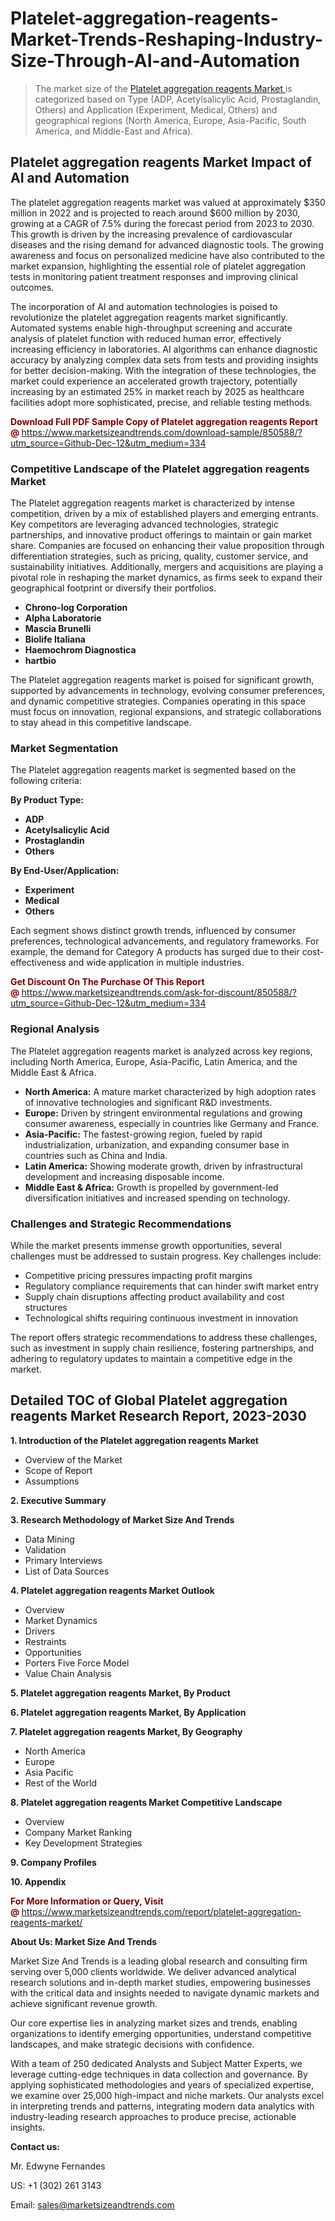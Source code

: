 <H1>Platelet-aggregation-reagents-Market-Trends-Reshaping-Industry-Size-Through-AI-and-Automation</H1><blockquote><p>The market size of the <a href="https://www.marketsizeandtrends.com/download-sample/850588/?utm_source=Github-Dec-12&amp;utm_medium=334" target="_blank">Platelet aggregation reagents Market </a>is categorized based on Type (ADP, Acetylsalicylic Acid, Prostaglandin, Others) and Application (Experiment, Medical, Others) and geographical regions (North America, Europe, Asia-Pacific, South America, and Middle-East and Africa).</p></blockquote><p><h2>Platelet aggregation reagents Market Impact of AI and Automation</h2><p>The platelet aggregation reagents market was valued at approximately $350 million in 2022 and is projected to reach around $600 million by 2030, growing at a CAGR of 7.5% during the forecast period from 2023 to 2030. This growth is driven by the increasing prevalence of cardiovascular diseases and the rising demand for advanced diagnostic tools. The growing awareness and focus on personalized medicine have also contributed to the market expansion, highlighting the essential role of platelet aggregation tests in monitoring patient treatment responses and improving clinical outcomes.</p><p>The incorporation of AI and automation technologies is poised to revolutionize the platelet aggregation reagents market significantly. Automated systems enable high-throughput screening and accurate analysis of platelet function with reduced human error, effectively increasing efficiency in laboratories. AI algorithms can enhance diagnostic accuracy by analyzing complex data sets from tests and providing insights for better decision-making. With the integration of these technologies, the market could experience an accelerated growth trajectory, potentially increasing by an estimated 25% in market reach by 2025 as healthcare facilities adopt more sophisticated, precise, and reliable testing methods.</p></p><p><strong><span style="color: #800000;">Download Full PDF Sample Copy of Platelet aggregation reagents Report @</span>&nbsp;</strong><a href="https://www.marketsizeandtrends.com/download-sample/850588/?utm_source=Github-Dec-12&amp;utm_medium=334">https://www.marketsizeandtrends.com/download-sample/850588/?utm_source=Github-Dec-12&amp;utm_medium=334</a></p><h3>Competitive Landscape of the Platelet aggregation reagents Market</h3><p>The Platelet aggregation reagents market is characterized by intense competition, driven by a mix of established players and emerging entrants. Key competitors are leveraging advanced technologies, strategic partnerships, and innovative product offerings to maintain or gain market share. Companies are focused on enhancing their value proposition through differentiation strategies, such as pricing, quality, customer service, and sustainability initiatives. Additionally, mergers and acquisitions are playing a pivotal role in reshaping the market dynamics, as firms seek to expand their geographical footprint or diversify their portfolios.</p><p><strong><p><ul><li>Chrono-log Corporation </li><li> Alpha Laboratorie </li><li> Mascia Brunelli </li><li> Biolife Italiana </li><li> Haemochrom Diagnostica </li><li> hartbio</p></li></ul></p></strong></p><p>The Platelet aggregation reagents market is poised for significant growth, supported by advancements in technology, evolving consumer preferences, and dynamic competitive strategies. Companies operating in this space must focus on innovation, regional expansions, and strategic collaborations to stay ahead in this competitive landscape.</p><h3>Market Segmentation</h3><p>The Platelet aggregation reagents market is segmented based on the following criteria:</p><p><strong>By Product Type:</strong></p><p><strong><p><ul><li>ADP </li><li> Acetylsalicylic Acid </li><li> Prostaglandin </li><li> Others</p></li></ul></p></strong></p><p><strong>By End-User/Application:</strong></p><p><strong><p><ul><li>Experiment </li><li> Medical </li><li> Others</p></li></ul></p></strong></p><p>Each segment shows distinct growth trends, influenced by consumer preferences, technological advancements, and regulatory frameworks. For example, the demand for Category A products has surged due to their cost-effectiveness and wide application in multiple industries.</p><p><strong><span style="color: #800000;">Get Discount On The Purchase Of This Report @&nbsp;</span></strong><a href="https://www.marketsizeandtrends.com/ask-for-discount/850588/?utm_source=Github-Dec-12&amp;utm_medium=334">https://www.marketsizeandtrends.com/ask-for-discount/850588/?utm_source=Github-Dec-12&amp;utm_medium=334</a></p><h3>Regional Analysis</h3><p>The Platelet aggregation reagents market is analyzed across key regions, including North America, Europe, Asia-Pacific, Latin America, and the Middle East &amp; Africa.</p><ul><li><strong>North America:</strong> A mature market characterized by high adoption rates of innovative technologies and significant R&amp;D investments.</li><li><strong>Europe:</strong> Driven by stringent environmental regulations and growing consumer awareness, especially in countries like Germany and France.</li><li><strong>Asia-Pacific:</strong> The fastest-growing region, fueled by rapid industrialization, urbanization, and expanding consumer base in countries such as China and India.</li><li><strong>Latin America:</strong> Showing moderate growth, driven by infrastructural development and increasing disposable income.</li><li><strong>Middle East &amp; Africa:</strong> Growth is propelled by government-led diversification initiatives and increased spending on technology.</li></ul><h3>Challenges and Strategic Recommendations</h3><p>While the market presents immense growth opportunities, several challenges must be addressed to sustain progress. Key challenges include:</p><ul><li>Competitive pricing pressures impacting profit margins</li><li>Regulatory compliance requirements that can hinder swift market entry</li><li>Supply chain disruptions affecting product availability and cost structures</li><li>Technological shifts requiring continuous investment in innovation</li></ul><p>The report offers strategic recommendations to address these challenges, such as investment in supply chain resilience, fostering partnerships, and adhering to regulatory updates to maintain a competitive edge in the market.</p><h2>Detailed TOC of Global Platelet aggregation reagents Market Research Report, 2023-2030</h2><p><strong>1. Introduction of the Platelet aggregation reagents Market</strong></p><ul><li>Overview of the Market</li><li>Scope of Report</li><li>Assumptions&nbsp;</li></ul><p><strong>2. Executive Summary</strong></p><p><strong>3. Research Methodology of <strong>Market Size And Trends</strong></strong></p><ul><li>Data Mining</li><li>Validation</li><li>Primary Interviews</li><li>List of Data Sources&nbsp;</li></ul><p><strong>4. Platelet aggregation reagents Market Outlook</strong></p><ul><li>Overview</li><li>Market Dynamics</li><li>Drivers</li><li>Restraints</li><li>Opportunities</li><li>Porters Five Force Model</li><li>Value Chain Analysis&nbsp;</li></ul><p><strong>5. Platelet aggregation reagents Market, By Product</strong></p><p><strong>6. Platelet aggregation reagents Market, By Application</strong></p><p><strong>7. Platelet aggregation reagents Market, By Geography</strong></p><ul><li>North America</li><li>Europe</li><li>Asia Pacific</li><li>Rest of the World&nbsp;</li></ul><p><strong>8. Platelet aggregation reagents Market Competitive Landscape</strong></p><ul><li>Overview</li><li>Company Market Ranking</li><li>Key Development Strategies&nbsp;</li></ul><p><strong>9. Company Profiles</strong></p><p><strong>10. Appendix</strong></p><p><strong><span style="color: #800000;">For More Information or Query, Visit @&nbsp;</span></strong><a href="https://www.marketsizeandtrends.com/report/platelet-aggregation-reagents-market/">https://www.marketsizeandtrends.com/report/platelet-aggregation-reagents-market/</a></p><p></p><p><strong>About Us:&nbsp;Market Size And Trends</strong></p><p>Market Size And Trends&nbsp;is a leading global research and consulting firm serving over 5,000 clients worldwide. We deliver advanced analytical research solutions and in-depth market studies, empowering businesses with the critical data and insights needed to navigate dynamic markets and achieve significant revenue growth.</p><p>Our core expertise lies in analyzing market sizes and trends, enabling organizations to identify emerging opportunities, understand competitive landscapes, and make strategic decisions with confidence.</p><p>With a team of 250 dedicated Analysts and Subject Matter Experts, we leverage cutting-edge techniques in data collection and governance. By applying sophisticated methodologies and years of specialized expertise, we examine over 25,000 high-impact and niche markets. Our analysts excel in interpreting trends and patterns, integrating modern data analytics with industry-leading research approaches to produce precise, actionable insights.</p><p><strong>Contact us:</strong></p><p>Mr. Edwyne Fernandes</p><p>US: +1 (302) 261 3143</p><p>Email: <a href="mailto:sales@marketsizeandtrends.com">sales@marketsizeandtrends.com</a>&nbsp;</p>
